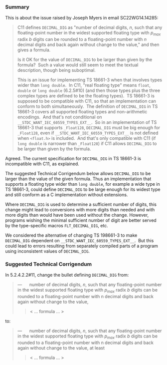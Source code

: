 ### Summary

This is about the issue raised by Joseph Myers in email SC22WG14.14285:

> C11 defines `DECIMAL_DIG` as "number of decimal digits, *n*, such that any
> floating-point number in the widest supported floating type with
> *p<sub>max</sub>* radix *b* digits can be rounded to a floating-point number
> with *n* decimal digits and back again without change to the value," and then
> gives a formula.
>
> Is it OK for the value of `DECIMAL_DIG` to be larger than given by the formula?
>  Such a value would still seem to meet the textual description, though being
> suboptimal.
>
> This is an issue for implementing TS 18661-3 when that involves types wider than
> `long double`.  In C11, "real floating type" means `float`, `double` or `long
> double` (6.2.5#10) (and then those types plus the three complex types are
> defined to be the floating types).  TS 18661-3 is supposed to be compatible with
> C11, so that an implementation can conform to both simultaneously.  The
> definition of `DECIMAL_DIG` in TS 18661-3 covers all supported floating types
> and non-arithmetic encodings.  And that's not conditional on
> `__STDC_WANT_IEC_60559_TYPES_EXT__`.  So in an implementation of TS 18661-3 that
> supports `_Float128`, `DECIMAL_DIG` must be big enough for `_Float128`, even if
> `__STDC_WANT_IEC_60559_TYPES_EXT__` is not defined when `<float.h>` is included.
>  And that's only compatible with C11 (if `long double` is narrower than
> `_Float128`) if C11 allows `DECIMAL_DIG` to be larger than given by the formula.

Agreed. The current specification for `DECIMAL_DIG` in TS 18661-3 is
incompatible with C11, as explained.

The suggested Technical Corrigendum below allows `DECIMAL_DIG` to be larger than
the value of the given formula. Thus an implementation that supports a floating
type wider than `long double`, for example a wide type in TS 18661-3, could
define `DECIMAL_DIG` to be large enough for its widest type and still conform as
a C implementation without extensions.

Where `DECIMAL_DIG` is used to determine a sufficient number of digits, this
change might lead to conversions with more digits than needed and with more
digits than would have been used without the change. However, programs wishing
the minimal sufficient number of digit are better served by the type-specific
macros `FLT_DECIMAL_DIG`, etc.

We considered the alternative of changing TS 198661-3 to make `DECIMAL_DIG`
dependent on `__STDC_WANT_IEC_60559_TYPES_EXT__`.  But this could lead to errors
resulting from separately compiled parts of a program using inconsistent values
of `DECIMAL_DIG`.

### Suggested Technical Corrigendum

In 5.2.4.2.2#11, change the bullet defining `DECIMAL_DIG` from:

> —      number of decimal digits, *n*, such that any floating-point number in the
> widest supported floating type with *p<sub>max</sub>* radix *b* digits can be
> rounded to a floating-point number with n decimal digits and back again without
> change to the value,
>
> > \< … formula … \>

to:

> —      number of decimal digits, *n*, such that any floating-point number in the
> widest supported floating type with *p<sub>max</sub>* radix *b* digits can be
> rounded to a floating-point number with n decimal digits and back again without
> change to the value, at least
>
> > \< … formula … \>
